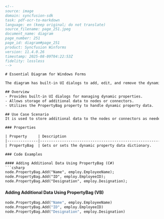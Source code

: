 ```html
<!-- 
source: image
domain: syncfusion-sdk
task: pdf-ocr-to-markdown
language: en (keep original; do not translate)
source_filename: page_251.jpeg
document_name: diagram
page_number: 251
page_id: diagram#page_251
product: Syncfusion Winforms
version: 11.4.0.26
timestamp: 2025-08-09T04:22:53Z
fidelity: lossless
-->

# Essential Diagram for Windows Forms

The diagram has built-in UI dialogs to add, edit, and remove the dynamic properties.

## Overview
- Provides built-in UI dialogs for managing dynamic properties.
- Allows storage of additional data to nodes or connectors.
- Utilizes the PropertyBag property to handle dynamic property data.

## Use Case Scenario
It is used to store additional data to the nodes or connectors as needed.

### Properties

| Property     | Description                                               | Data Type           |
|--------------|-----------------------------------------------------------|---------------------|
| PropertyBag  | Gets or sets the dynamic property data dictionary.        | Dictionary<string, object> |

### Code Examples

#### Adding Additional Data Using PropertyBag (C#)
```csharp
node.PropertyBag.Add("Name", employ.EmployeeName);
node.PropertyBag.Add("ID", employ.EmployeeID);
node.PropertyBag.Add("Designation", employ.Designation);
```

#### Adding Additional Data Using PropertyBag (VB)
```vb
node.PropertyBag.Add("Name", employ.EmployeeName)
node.PropertyBag.Add("ID", employ.EmployeeID)
node.PropertyBag.Add("Designation", employ.Designation)
```

<!-- tags: [product, diagram, windows forms, propertybag, dynamic properties, syncfusion] keywords: [dynamic properties, propertybag, windows forms diagram, add data, edit data, remove data, built-in UI dialogs] -->
```